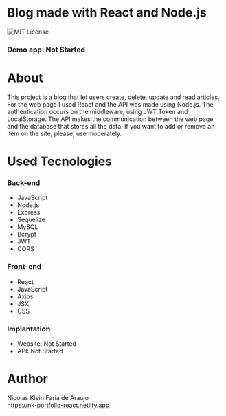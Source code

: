 # Blog made with React and Node.js
 ![MIT License](https://img.shields.io/badge/license-MIT-blue)
<br>

 ### Demo app: Not Started
# About
 This project is a blog that let users create, delete, update and read articles.
 For the web page I used React and the API was made using Node.js.
 The authentication occurs on the middleware, using JWT Token and LocalStorage.
 The API makes the communication between the web page and the database that stores all the data.
 If you want to add or remove an item on the site, please, use moderately.

# Used Tecnologies
 ### Back-end
 - JavaScript
 - Node.js
 - Express
 - Sequelize
 - MySQL
 - Bcrypt
 - JWT
 - CORS

 ### Front-end
 - React
 - JavaScript
 - Axios
 - JSX
 - CSS

 ### Implantation
 - Website: Not Started
 - API: Not Started

# Author
 Nicolas Klein Faria de Araujo <br>
 https://nk-portfolio-react.netlify.app
